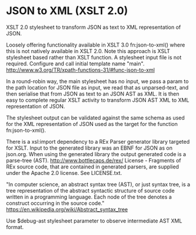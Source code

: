# JSON to XML (XSLT 2.0)
XSLT 2.0 stylesheet to transform JSON as text to XML representation of JSON.

Loosely offering functionality available in XSLT 3.0 fn:json-to-xml() where this is not natively available in XSLT 2.0. Note this approach is XSLT stylesheet based rather than XSLT function. A stylesheet input file is not required. Configure and call initial template name "main". 
http://www.w3.org/TR/xpath-functions-31/#func-json-to-xml
    
In a round-robin way, the main stylesheet has no input, we pass a param to the path location for JSON file as input, we read that as unparsed-text, and then serialise that from JSON as text to an JSON AST as XML. It is then easy to complete regular XSLT activity to transform JSON AST XML to XML representation of JSON. 
    
The stylesheet output can be validated against the same schema as used for the XML representation of JSON used as the target for the function fn:json-to-xml(). 
    
There is a xsl:import dependency to a REx Parser generator library targeted for XSLT. Input to the generated library was an EBNF for JSON as on json.org. When using the generated library the output generated code is a parse-tree (AST).
http://www.bottlecaps.de/rex/
License - Fragments of REx source code, that are contained in generated parsers, are supplied under the Apache 2.0 license. See LICENSE.txt.
    
"In computer science, an abstract syntax tree (AST), or just syntax tree, is a tree representation of the abstract syntactic structure of source code written in a programming language. Each node of the tree denotes a construct occurring in the source code."
https://en.wikipedia.org/wiki/Abstract_syntax_tree
  
Use $debug-ast stylesheet parameter to observe intermediate AST XML format.
